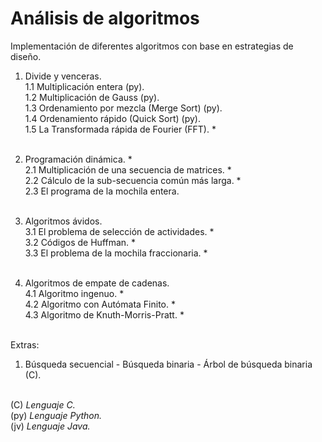 # Análisis de algoritmos 
Implementación de diferentes algoritmos con base en estrategias de diseño.
1. Divide y venceras. <br>
1.1 Multiplicación entera (py). <br>
1.2 Multiplicación de Gauss (py). <br>
1.3 Ordenamiento por mezcla (Merge Sort) (py). <br>
1.4 Ordenamiento rápido (Quick Sort) (py). <br>
1.5 La Transformada rápida de Fourier (FFT). *<br><br>

2. Programación dinámica. *<br>
2.1 Multiplicación de una secuencia de matrices. *<br>
2.2 Cálculo de la sub-secuencia común más larga. *<br>
2.3 El programa de la mochila entera. <br><br>

3. Algoritmos ávidos. <br>
3.1 El problema de selección de actividades. *<br>
3.2 Códigos de Huffman. *<br>
3.3 El problema de la mochila fraccionaria. *<br><br>

4. Algoritmos de empate de cadenas. <br>
4.1 Algoritmo ingenuo. *<br>
4.2 Algoritmo con Autómata Finito. *<br>
4.3 Algoritmo de Knuth-Morris-Pratt. *<br>


<br>Extras: <br>
1. Búsqueda secuencial - Búsqueda binaria - Árbol de búsqueda binaria (C).

<br>(C) *Lenguaje C.* <br> (py) *Lenguaje Python.* <br> (jv) *Lenguaje Java.* 
